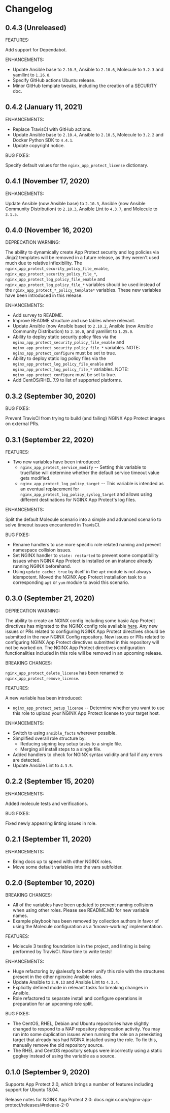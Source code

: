 # Changelog

## 0.4.3 (Unreleased)

FEATURES:

Add support for Dependabot.

ENHANCEMENTS:

*   Update Ansible base to `2.10.5`, Ansible to `2.10.6`, Molecule to `3.2.3` and yamllint to `1.26.0`.
*   Specify GitHub actions Ubuntu release.
*   Minor GitHub template tweaks, including the creation of a SECURITY doc.

## 0.4.2 (January 11, 2021)

ENHANCEMENTS:

*   Replace TravisCI with GitHub actions.
*   Update Ansible base to `2.10.4`, Ansible to `2.10.5`, Molecule to `3.2.2` and Docker Python SDK to `4.4.1`.
*   Update copyright notice.

BUG FIXES:

Specify default values for the `nginx_app_protect_license` dictionary.

## 0.4.1 (November 17, 2020)

ENHANCEMENTS:

Update Ansible (now Ansible base) to `2.10.3`, Ansible (now Ansible Community Distribution) to `2.10.3`, Ansible Lint to `4.3.7`, and Molecule to `3.1.5`.

## 0.4.0 (November 16, 2020)

DEPRECATION WARNING:

The ability to dynamically create App Protect security and log policies via Jinja2 templates will be removed in a future release, as they weren't used much due to relative inflexibility. The `nginx_app_protect_security_policy_file_enable`, `nginx_app_protect_security_policy_file_*`, `nginx_app_protect_log_policy_file_enable` and `nginx_app_protect_log_policy_file_*` variables should be used instead of the `nginx_app_protect_*_policy_template*` variables. These new variables have been introduced in this release.

ENHANCEMENTS:

*   Add survey to README.
*   Improve README structure and use tables where relevant.
*   Update Ansible (now Ansible base) to `2.10.2`, Ansible (now Ansible Community Distribution) to `2.10.0`, and yamllint to `1.25.0`.
*   Ability to deploy static security policy files via the `nginx_app_protect_security_policy_file_enable` and `nginx_app_protect_security_policy_file_*` variables. NOTE: `nginx_app_protect_configure` must be set to true.
*   Ability to deploy static log policy files via the `nginx_app_protect_log_policy_file_enable` and `nginx_app_protect_log_policy_file_*` variables. NOTE: `nginx_app_protect_configure` must be set to true.
*   Add CentOS/RHEL 7.9 to list of supported platforms.

## 0.3.2 (September 30, 2020)

BUG FIXES:

Prevent TravisCI from trying to build (and failing) NGINX App Protect images on external PRs.

## 0.3.1 (September 22, 2020)

FEATURES:

*   Two new variables have been introduced:
    *   `nginx_app_protect_service_modify` -- Setting this variable to true/false will determine whether the default service timeout value gets modified.
    *   `nginx_app_protect_log_policy_target` -- This variable is intended as an eventual replacement for `nginx_app_protect_log_policy_syslog_target` and allows using different destinations for NGINX App Protect's log files.

ENHANCEMENTS:

Split the default Molecule scenario into a simple and advanced scenario to solve timeout issues encountered in TravisCI.

BUG FIXES:

*   Rename handlers to use more specific role related naming and prevent namespace collision issues.
*   Set NGINX handler to `state: restarted` to prevent some compatibility issues when NGINX App Protect is installed on an instance already running NGINX beforehand.
*   Using `update_cache: true` by itself in the `apt` module is not always idempotent. Moved the NGINX App Protect installation task to a corresponding `apt` or `yum` module to avoid this scenario.

## 0.3.0 (September 21, 2020)

DEPRECATION WARNING:

The ability to create an NGINX config including some basic App Protect directives has migrated to the NGINX config role available [here](https://github.com/nginxinc/ansible-role-nginx-config). Any new issues or PRs related to configuring NGINX App Protect directives should be submitted in the new NGINX Config repository. New issues or PRs related to configuring NGINX App Protect directives submitted in this repository will not be worked on. The NGINX App Protect directives configuration functionalities included in this role will be removed in an upcoming release.

BREAKING CHANGES:

`nginx_app_protect_delete_license` has been renamed to `nginx_app_protect_remove_license`.

FEATURES:

A new variable has been introduced:
*   `nginx_app_protect_setup_license` -- Determine whether you want to use this role to upload your NGINX App Protect license to your target host.

ENHANCEMENTS:

*   Switch to using `ansible_facts` wherever possible.
*   Simplified overall role structure by:
    *   Reducing signing key setup tasks to a single file.
    *   Merging all install steps to a single file.
*   Added handlers to check for NGINX syntax validity and fail if any errors are detected.
*   Update Ansible Lint to `4.3.5`.

## 0.2.2 (September 15, 2020)

ENHANCEMENTS:

Added molecule tests and verifications.

BUG FIXES:

Fixed newly appearing linting issues in role.

## 0.2.1 (September 11, 2020)

ENHANCEMENTS:

*   Bring docs up to speed with other NGINX roles.
*   Move some default variables into the vars subfolder.

## 0.2.0 (September 10, 2020)

BREAKING CHANGES:

*   All of the variables have been updated to prevent naming collisions when using other roles. Please see README.MD for new variable names.
*   Example playbook has been removed by collection authors in favor of using the Molecule configuration as a 'known-working' implementation.

FEATURES:

*   Molecule 3 testing foundation is in the project, and linting is being performed by TravisCI. Now time to write tests!

ENHANCEMENTS:

*   Huge refactoring by @alessfg to better unify this role with the structures present in the other nginxinc Ansible roles.
*   Update Ansible to `2.9.13` and Ansible Lint to `4.3.4`.
*   Explicitly defined mode in relevant tasks for breaking changes in Ansible.
*   Role refactored to separate install and configure operations in preparation for an upcoming role split.

BUG FIXES:

*   The CentOS, RHEL, Debian and Ubuntu repositories have slightly changed to respond to a NAP repository deprecation activity. You may run into some duplication issues when running the role on a preexisting target that already has had NGINX installed using the role. To fix this, manually remove the old repository source.
*   The RHEL and CentOS repository setups were incorrectly using a static gpgkey instead of using the variable as a source.

## 0.1.0 (September 9, 2020)

Supports App Protect 2.0, which brings a number of features including support for Ubuntu 18.04.

Release notes for NGINX App Protect 2.0: docs.nginx.com/nginx-app-protect/releases/#release-2-0
